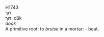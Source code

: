 <body>
  <p>H1743<br>  דּוּך  <br> דּוּך  ‎  dûk  <br><i>dook </i><br>A primitive root; to <i>bruise</i> in a mortar: - beat.<br></p>
 </body>